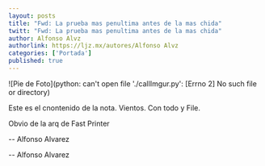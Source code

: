 ```yaml
---
layout: posts
title: "Fwd: La prueba mas penultima antes de la mas chida"
twitt: "Fwd: La prueba mas penultima antes de la mas chida"
author: Alfonso Alvz
authorlink: https://ljz.mx/autores/Alfonso Alvz
categories: ['Portada']
published: true
---
```

![Pie de Foto](python: can't open file './callImgur.py': [Errno 2] No such file or directory)

Este es el cnontenido de la nota. Vientos. Con todo y File.

Obvio de la arq de Fast Printer

-- 
Alfonso Alvarez



-- 
Alfonso Alvarez

